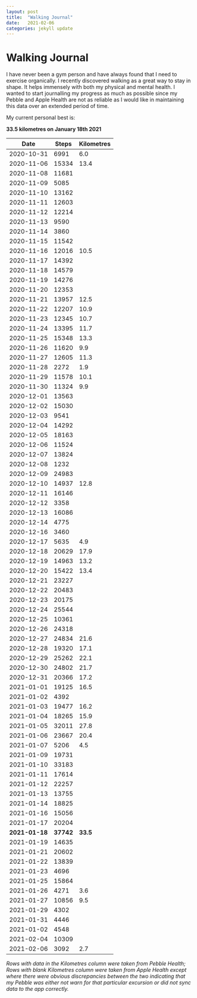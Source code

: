 ```yaml
---
layout: post
title:  "Walking Journal"
date:   2021-02-06
categories: jekyll update
---
```


# Walking Journal

I have never been a gym person and have always found that I need to exercise organically. I recently discovered walking as a great way to stay in shape. It helps immensely with both my physical and mental health. I wanted to start journalling my progress as much as possible since my Pebble and Apple Health are not as reliable as I would like in maintaining this data over an extended period of time. 

My current personal best is: 

**33.5 kilometres on January 18th 2021**


| Date          | Steps               | Kilometres |
| --------------|---------------------|------------|
| 2020-10-31    | 6991                | 6.0        |
| 2020-11-06    | 15334               | 13.4       |
| 2020-11-08    | 11681               |            |
| 2020-11-09    | 5085                |            |
| 2020-11-10    | 13162               |            | 
| 2020-11-11    | 12603               |            |
| 2020-11-12    | 12214               |            |
| 2020-11-13    | 9590                |            |  
| 2020-11-14    | 3860                |            |  
| 2020-11-15    | 11542               |            | 
| 2020-11-16    | 12016               | 10.5       |
| 2020-11-17    | 14392               |            |
| 2020-11-18    | 14579               |            |
| 2020-11-19    | 14276               |            | 
| 2020-11-20    | 12353               |            | 
| 2020-11-21    | 13957               | 12.5       |
| 2020-11-22    | 12207               | 10.9       |
| 2020-11-23    | 12345               | 10.7       |
| 2020-11-24    | 13395               | 11.7       |
| 2020-11-25    | 15348               | 13.3       |
| 2020-11-26    | 11620               | 9.9        |
| 2020-11-27    | 12605               | 11.3       | 
| 2020-11-28    | 2272                | 1.9        |
| 2020-11-29    | 11578               | 10.1       |
| 2020-11-30    | 11324               | 9.9        |
| 2020-12-01    | 13563               |            |
| 2020-12-02    | 15030               |            | 
| 2020-12-03    | 9541                |            |
| 2020-12-04    | 14292               |            |
| 2020-12-05    | 18163               |            | 
| 2020-12-06    | 11524               |            |
| 2020-12-07    | 13824               |            |
| 2020-12-08    | 1232                |            | 
| 2020-12-09    | 24983               |            |
| 2020-12-10    | 14937               | 12.8       |
| 2020-12-11    | 16146               |            |
| 2020-12-12    | 3358                |            |
| 2020-12-13    | 16086               |            |
| 2020-12-14    | 4775                |            |
| 2020-12-16    | 3460                |            |
| 2020-12-17    | 5635                | 4.9        |
| 2020-12-18    | 20629               | 17.9       |
| 2020-12-19    | 14963               | 13.2       |
| 2020-12-20    | 15422               | 13.4       |
| 2020-12-21    | 23227               |            |
| 2020-12-22    | 20483               |            |
| 2020-12-23    | 20175               |            |
| 2020-12-24    | 25544               |            |
| 2020-12-25    | 10361               |            |
| 2020-12-26    | 24318               |            |
| 2020-12-27    | 24834               | 21.6       |   
| 2020-12-28    | 19320               | 17.1       |
| 2020-12-29    | 25262               | 22.1       |
| 2020-12-30    | 24802               | 21.7       |
| 2020-12-31    | 20366               | 17.2       |
| 2021-01-01    | 19125               | 16.5       |
| 2021-01-02    | 4392                |            | 
| 2021-01-03    | 19477               | 16.2       |
| 2021-01-04    | 18265               | 15.9       | 
| 2021-01-05    | 32011               | 27.8       |
| 2021-01-06    | 23667               | 20.4       |
| 2021-01-07    | 5206                | 4.5        |
| 2021-01-09    | 19731               |            |
| 2021-01-10    | 33183               |            | 
| 2021-01-11    | 17614               |            | 
| 2021-01-12    | 22257               |            |
| 2021-01-13    | 13755               |            |
| 2021-01-14    | 18825               |            |  
| 2021-01-16    | 15056               |            |
| 2021-01-17    | 20204               |            |
| **2021-01-18**| **37742**           | **33.5**   |
| 2021-01-19    | 14635               |            | 
| 2021-01-21    | 20602               |            |
| 2021-01-22    | 13839               |            |
| 2021-01-23    | 4696                |            |
| 2021-01-25    | 15864               |            |
| 2021-01-26    | 4271                | 3.6        |
| 2021-01-27    | 10856               | 9.5        |
| 2021-01-29    | 4302                |            | 
| 2021-01-31    | 4446                |            |
| 2021-01-02    | 4548                |            |
| 2021-02-04    | 10309               |            |
| 2021-02-06    | 3092                | 2.7        |

*Rows with data in the Kilometres column were taken from Pebble Health; Rows with blank Kilometres column were taken from Apple Health except where there were obvious discrepancies between the two indicating that my Pebble was either not warn for that particular excursion or did not sync data to the app correctly.*

